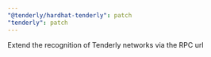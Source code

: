 ```yaml
---
"@tenderly/hardhat-tenderly": patch
"tenderly": patch
---
```


Extend the recognition of Tenderly networks via the RPC url
